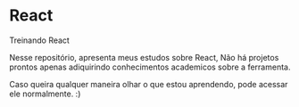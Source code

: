 # React
Treinando React


Nesse repositório, apresenta meus estudos sobre React, Não há projetos prontos apenas adiquirindo conhecimentos academicos sobre a ferramenta.

Caso queira qualquer maneira olhar o que estou aprendendo, pode acessar ele normalmente. :)
